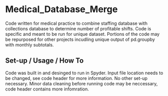 # Medical_Database_Merge
Code written for medical practice to combine staffing database with collections database to determine number of profitable shifts. Code is specific and meant to be run for unique dataset. Portions of the code may be repurposed for other projects incudling unique output of pd.groupby with monthly subtotals. 

## Set-up / Usage / How To
Code was built in and desinged to run in Spyder. Input file location needs to be changed, see code header for more information. No other set-up necessary. Minor data cleaning before running code may be neccessary, code header contains more infomration.
